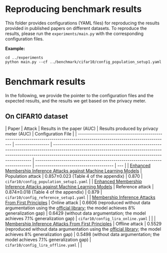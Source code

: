 # Reproducing benchmark results

This folder provides configurations (YAML files) for reproducing the results provided in published papers on different datasets. To reproduce the results, please run the `experiments/main.py` with the corresponding configuration files.

**Example:**

```
cd ../experiments
python main.py --cf ../benchmark/cifar10/config_population_setup1.yaml
```

# Benchmark results

In the following, we provide the pointer to the configuration files and the expected results, and the results we get based on the privacy meter.

## On CIFAR10 dataset

| Paper                                                                                                                       | Attack            | Results in the paper (AUC)                                                                                                                                                                                                      | Results produced by privacy meter (AUC)                                      | Configuration File                      |
| --------------------------------------------------------------------------------------------------------------------------- | ----------------- | ------------------------------------------------------------------------------------------------------------------------------------------------------------------------------------------------------------------------------- | ---------------------------------------------------------------------------- | --------------------------------------- | --- |
| [Enhanced Membership Inference Attacks against Machine Learning Models](https://dl.acm.org/doi/abs/10.1145/3548606.3560675) | Population attack | 0.857±0.023 (Table 4 of the appendix)                                                                                                                                                                                           | 0.870                                                                        | `cifar10/config_population_setup1.yaml` |
| [Enhanced Membership Inference Attacks against Machine Learning Models](https://dl.acm.org/doi/abs/10.1145/3548606.3560675) | Reference attack  | 0.874±0.018 (Table 4 of the appendix)                                                                                                                                                                                           | 0.879                                                                        | `cifar10/config_reference_setup1.yaml`  |
| [Membership Inference Attacks From First Principles](https://arxiv.org/pdf/2112.03570.pdf)                                  | Online attack     | 0.6606 (reproduced without data argumentation using the [official library](https://github.com/tensorflow/privacy/tree/4dd8d0ffde4ddb1575d5c2fc02e0693e08f4f4a1/research/mi_lira_2021); the model achieves 8% generalization gap) | 0.6429 (without data argumentation; the model achieves 7.1% generalization gap) | `cifar10/config_lira_online.yaml`       |     |
| [Membership Inference Attacks From First Principles](https://arxiv.org/pdf/2112.03570.pdf)                                  | Offline attack    | 0.5529      (reproduced without data argumentation using the [official library](https://github.com/tensorflow/privacy/tree/4dd8d0ffde4ddb1575d5c2fc02e0693e08f4f4a1/research/mi_lira_2021); the model achieves 8% generalization gap)                                                                                                                                                                                                                    | 0.5498     (without data argumentation; the model achieves 7.1% generalization gap)                                                                  | `cifar10/config_lira_offline.yaml`      |     |
